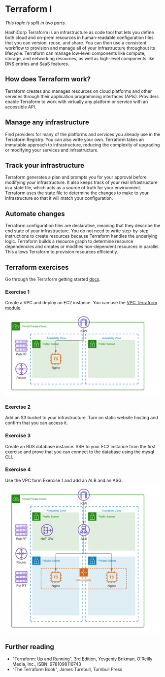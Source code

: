 # Terraform I
*This topic is split in two parts.*

HashiCorp Terraform is an infrastructure as code tool that lets you define both cloud and on-prem resources in human-readable configuration files that you can version, reuse, and share. You can then use a consistent workflow to provision and manage all of your infrastructure throughout its lifecycle. Terraform can manage low-level components like compute, storage, and networking resources, as well as high-level components like DNS entries and SaaS features.

## How does Terraform work?
Terraform creates and manages resources on cloud platforms and other services through their application programming interfaces (APIs). Providers enable Terraform to work with virtually any platform or service with an accessible API.

## Manage any infrastructure
Find providers for many of the platforms and services you already use in the Terraform Registry. You can also write your own. Terraform takes an immutable approach to infrastructure, reducing the complexity of upgrading or modifying your services and infrastructure.

## Track your infrastructure
Terraform generates a plan and prompts you for your approval before modifying your infrastructure. It also keeps track of your real infrastructure in a state file, which acts as a source of truth for your environment. Terraform uses the state file to determine the changes to make to your infrastructure so that it will match your configuration.

## Automate changes
Terraform configuration files are declarative, meaning that they describe the end state of your infrastructure. You do not need to write step-by-step instructions to create resources because Terraform handles the underlying logic. Terraform builds a resource graph to determine resource dependencies and creates or modifies non-dependent resources in parallel. This allows Terraform to provision resources efficiently.

## Terraform exercises
Go through the Terraform getting started [docs](https://developer.hashicorp.com/terraform/tutorials/aws-get-started).

### Exercise 1
Create a VPC and deploy an EC2 instance. You can use the [VPC Terraform module](https://registry.terraform.io/modules/terraform-aws-modules/vpc/aws/latest).
![VPC image](AWS-VPC-Nginx.png)

### Exercise 2
Add an S3 bucket to your infrastructure. Turn on static website hosting and confirm that you can access it.

### Exercise 3
Create an RDS database instance. SSH to your EC2 instance from the first exercise and prove that you can connect to the database using the mysql CLI.

### Exercise 4 
Use the VPC form Exercise 1 and add an ALB and an ASG.
![VPC with ASG image](AWS-VPC-ASG-Nginx.png)

## Further reading
- "Terraform: Up and Running", 3rd Edition, Yevgeniy Brikman, O'Reilly Media, Inc., ISBN: 9781098116743
- "The Terraform Book", James Turnbull, Turnbull Press
